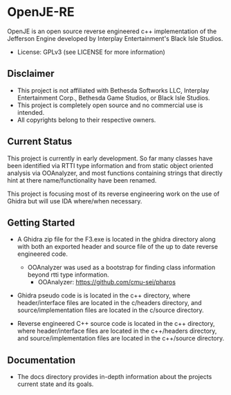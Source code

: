 OpenJE-RE
=========

OpenJE is an open source reverse engineered c++ implementation of the Jefferson Engine developed by Interplay Entertainment's Black Isle Studios.

- License: GPLv3 (see LICENSE for more information)

Disclaimer
----------

- This project is not affiliated with Bethesda Softworks LLC, Interplay Entertainment Corp., Bethesda Game Studios, or Black Isle Studios.
- This project is completely open source and no commercial use is intended.
- All copyrights belong to their respective owners.

Current Status
--------------

This project is currently in early development. So far many classes have been identified via RTTI type information and from static object oriented analysis via OOAnalyzer, and most functions containing strings that directly hint at there name/functionality have been renamed.

This project is focusing most of its reverse engineering work on the use of Ghidra but will use IDA where/when necessary.

Getting Started
---------------

- A Ghidra zip file for the F3.exe is located in the ghidra directory along with both an exported header and source file of the up to date reverse engineered code.
    - OOAnalyzer was used as a bootstrap for finding class information beyond rtti type information.
        - OOAnalyzer: https://github.com/cmu-sei/pharos

- Ghidra pseudo code is is located in the c++ directory, where header/interface files are located in the c/headers directory, and source/implementation files are located in the c/source directory.
- Reverse engineered C++ source code is located in the c++ directory, where header/interface files are located in the c++/headers directory, and source/implementation files are located in the c++/source directory.

Documentation
-------------

- The docs directory provides in-depth information about the projects current state and its goals.